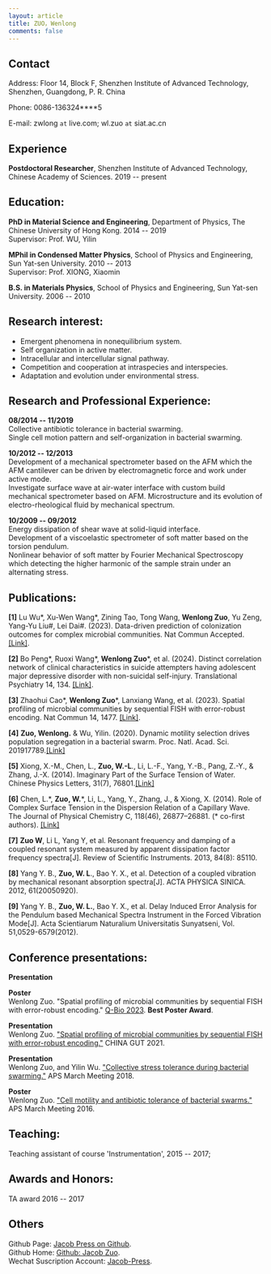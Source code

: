 ```yaml
---
layout: article
title: ZUO，Wenlong
comments: false
---
```


## Contact

Address: Floor 14, Block F, Shenzhen Institute of Advanced Technology, Shenzhen, Guangdong, P. R. China

Phone: 0086-136324\****5

E-mail: zwlong ```at``` live.com; wl.zuo ```at``` siat.ac.cn

## Experience

**Postdoctoral Researcher**, 
Shenzhen Institute of Advanced Technology, Chinese Academy of Sciences.  2019 -- present

## Education:

**PhD in Material Science and Engineering**, Department of Physics, The Chinese University of Hong Kong.  2014 -- 2019  
Supervisor: Prof. WU, Yilin

**MPhil in Condensed Matter Physics**, School of Physics and Engineering, Sun Yat-sen University. 2010 -- 2013  
Supervisor: Prof. XIONG, Xiaomin

**B.S. in Materials Physics**, School of Physics and Engineering, Sun Yat-sen University. 2006 -- 2010

## Research interest:

* Emergent phenomena in nonequilibrium system.  
* Self organization in active matter.   
* Intracellular and intercellular signal pathway.   
* Competition and cooperation at intraspecies and interspecies.   
* Adaptation and evolution under environmental stress.

## Research and Professional Experience:

**08/2014 -- 11/2019**  
Collective antibiotic tolerance in bacterial swarming.  
Single cell motion pattern and self-organization in bacterial swarming.

**10/2012 -- 12/2013**  
Development of a mechanical spectrometer based on the AFM which the AFM cantilever can be driven by electromagnetic force and work under active mode.  
Investigate surface wave at air-water interface with custom build mechanical spectrometer based on AFM.
Microstructure and its evolution of electro-rheological fluid by mechanical spectrum.

**10/2009 -- 09/2012**  
Energy dissipation of shear wave at solid-liquid interface.  
Development of a viscoelastic spectrometer of soft matter based on the torsion pendulum.  
Nonlinear behavior of soft matter by Fourier Mechanical Spectroscopy which detecting the higher harmonic of the sample strain under an alternating stress.


## Publications:

**[1]** Lu Wu\*, Xu-Wen Wang\*, Zining Tao, Tong Wang, **Wenlong Zuo**, Yu Zeng, Yang-Yu Liu\#, Lei Dai\#. (2023). Data-driven prediction of colonization outcomes for complex microbial communities. Nat Commun Accepted. [[Link]](https://doi.org/10.1101/2023.04.19.537502).

**[2]** Bo Peng\*, Ruoxi Wang\*, **Wenlong Zuo**\*, et al. (2024). Distinct correlation network of clinical characteristics in suicide attempters having adolescent major depressive disorder with non-suicidal self-injury. Translational Psychiatry 14, 134. [[Link]](https://www.nature.com/articles/s41398-024-02843-w).

**[3]** Zhaohui Cao\*, **Wenlong Zuo**\*, Lanxiang Wang, et al. (2023). Spatial profiling of microbial communities by sequential FISH with error-robust encoding. Nat Commun 14, 1477. [[Link]](https://www.nature.com/articles/s41467-023-37188-3).

**[4]** **Zuo, Wenlong.** & Wu, Yilin. (2020). Dynamic motility selection drives population segregation in a bacterial swarm. Proc. Natl. Acad. Sci. 201917789.[[Link]](https://www.pnas.org/content/117/9/4693)

**[5]** Xiong, X.-M., Chen, L., **Zuo, W.-L**., Li, L.-F., Yang, Y.-B., Pang, Z.-Y., & Zhang, J.-X. (2014). Imaginary Part of the Surface Tension of Water. Chinese Physics Letters, 31(7), 76801.[[Link]](https://iopscience.iop.org/article/10.1088/0256-307X/31/7/076801/meta)

**[6]** Chen, L.\*, **Zuo, W.**\*, Li, L., Yang, Y., Zhang, J., & Xiong, X. (2014). Role of Complex Surface Tension in the Dispersion Relation of a Capillary Wave. The Journal of Physical Chemistry C, 118(46), 26877–26881. (\* co-first authors). [[Link]](https://pubs.acs.org/doi/abs/10.1021/jp509191b)

**[7]** **Zuo W**, Li L, Yang Y, et al. Resonant frequency and damping of a coupled resonant system measured by apparent dissipation factor frequency spectra[J]. Review of Scientific Instruments. 2013, 84(8): 85110.

**[8]** Yang Y. B., **Zuo, W. L**., Bao Y. X., et al. Detection of a coupled vibration by mechanical resonant absorption spectra[J]. ACTA PHYSICA SINICA. 2012, 61(20050920).

**[9]** Yang Y. B., **Zuo, W. L.**, Bao Y. X., et al. Delay Induced Error Analysis for the Pendulum based Mechanical Spectra Instrument in the Forced Vibration Mode[J]. Acta Scientiarum Naturalium Universitatis Sunyatseni, Vol. 51,0529-6579(2012).

## Conference presentations:

**Presentation**  

**Poster**  
Wenlong Zuo. "Spatial profiling of microbial communities by sequential FISH with error-robust encoding." [Q-Bio 2023](https://www.siat.ac.cn/xshd2016/202308/t20230808_6857720.html). **Best Poster Award**.


**Presentation**  
Wenlong Zuo. ["Spatial profiling of microbial communities by sequential FISH with error-robust encoding."](https://www.mr-gut.cn/chinagut/report/966) CHINA GUT 2021.

**Presentation**  
Wenlong Zuo, and Yilin Wu. ["Collective stress tolerance during bacterial swarming."](https://meetings.aps.org/Meeting/MAR18/Session/Y48.4) APS March Meeting 2018.

**Poster**  
Wenlong Zuo. ["Cell motility and antibiotic tolerance of bacterial swarms."](https://meetings.aps.org/Meeting/MAR21/Session/X14.12) APS March Meeting 2016.




## Teaching:

Teaching assistant of course 'Instrumentation', 2015 -- 2017;

## Awards and Honors:

TA award 2016 -- 2017

## Others
Github Page: [Jacob Press on Github](https://jacobzuo.github.io "Jacob Press on Github").  
Github Home: [Github: Jacob Zuo](https://github.com/JacobZuo "Github: Jacob Zuo").  
Wechat Suscription Account: [Jacob-Press](https://jacobzuo.github.io/wechat.html "Jacob Press").



